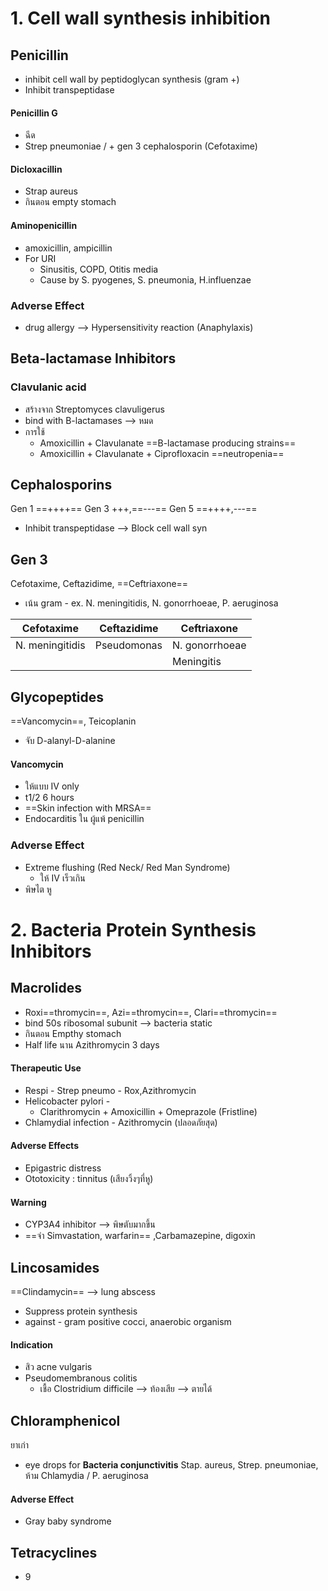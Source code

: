 # 1. Cell wall synthesis inhibition
## Penicillin
- inhibit cell wall by peptidoglycan synthesis (gram +)
- Inhibit transpeptidase
#### Penicillin G
- ฉีด
- Strep pneumoniae / + gen 3 cephalosporin (Cefotaxime)
#### Dicloxacillin
- Strap aureus
- กินตอน empty stomach
#### Aminopenicillin
- amoxicillin, ampicillin
- For URI
	- Sinusitis, COPD, Otitis media
	- Cause by S. pyogenes, S. pneumonia, H.influenzae
### Adverse Effect
- drug allergy --> Hypersensitivity reaction (Anaphylaxis)
## Beta-lactamase Inhibitors
### Clavulanic acid
- สร้างจาก Streptomyces clavuligerus
- bind with B-lactamases --> หมด
- การใช้
	- Amoxicillin + Clavulanate ==B-lactamase producing strains==
	- Amoxicillin + Clavulanate + Ciprofloxacin ==neutropenia==
## Cephalosporins
Gen 1 ==++++==
Gen 3 +++,==---==
Gen 5 ==++++,---==
- Inhibit transpeptidase --> Block cell wall syn
## Gen 3
Cefotaxime, Ceftazidime, ==Ceftriaxone==
- เน้น gram - ex. N. meningitidis, N. gonorrhoeae, P. aeruginosa

| Cefotaxime      | Ceftazidime | Ceftriaxone    |
| --------------- | ----------- | -------------- |
| N. meningitidis | Pseudomonas | N. gonorrhoeae |
|                 |             |    Meningitis            |

## Glycopeptides
==Vancomycin==, Teicoplanin
- จับ D-alanyl-D-alanine
#### Vancomycin
- ให้แบบ IV only
- t1/2 6 hours
- ==Skin infection with MRSA==
- Endocarditis ใน ผู้แพ้ penicillin
### Adverse Effect
- Extreme flushing (Red Neck/ Red Man Syndrome)
	- ให้ IV เร็วเกิน
- พิษไต หู

# 2. Bacteria Protein Synthesis Inhibitors
## Macrolides
- Roxi==thromycin==, Azi==thromycin==, Clari==thromycin==
- bind 50s ribosomal subunit --> bacteria static
- กินตอน Empthy stomach
- Half life นาน Azithromycin 3 days
#### Therapeutic Use
- Respi - Strep pneumo - Rox,Azithromycin
- Helicobacter pylori - 
	- Clarithromycin + Amoxicillin + Omeprazole (Fristline)
- Chlamydial infection - Azithromycin (ปลอดภัยสุด)
#### Adverse Effects
- Epigastric distress
- Ototoxicity : tinnitus (เสียงวิ้งๆที่หู)
#### Warning
- CYP3A4 inhibitor --> พิษตับมากขึ้น
- ==จำ Simvastation, warfarin== ,Carbamazepine, digoxin
## Lincosamides
==Clindamycin== --> lung abscess
- Suppress protein synthesis
- against - gram positive cocci, anaerobic organism
#### Indication
- สิว acne vulgaris
- Pseudomembranous colitis
	- เชื้อ Clostridium difficile --> ท้องเสีย --> ตายได้
## Chloramphenicol
ยาเก่า 
- eye drops for **Bacteria conjunctivitis**
	Stap. aureus, Strep. pneumoniae, ห้าม Chlamydia / P. aeruginosa
#### Adverse Effect
- Gray baby syndrome
## Tetracyclines
- 9
